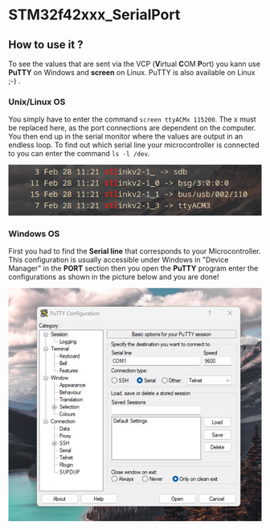# STM32f42xxx_SerialPort

## How to use it ?

To see the values that are sent via the VCP (**V**irtual **C**OM **P**ort)
you kann use **PuTTY** on Windows and **screen** on Linux.
PuTTY is also available on Linux ;-) .
### Unix/Linux OS
You simply have to enter the command ``` screen ttyACMx 115200 ```.
The x must be replaced here, as the port connections are dependent on the computer.
You then end up in the serial monitor where the values are output in an endless loop.
To find out which serial line your microcontroller is connected to you can enter the command ``` ls -l /dev ```.

 ![linux serial port sample](./media/serialPortLinux.png)

### Windows OS
First you had to find the __Serial line__ that corresponds to your Microcontroller. This configuration is usually accessible under Windows in "Device Manager" in the __PORT__ section then you open the **PuTTY** program enter the configurations as shown in the picture below and you are done!

 ![Windows serial port sample](./media/serialPortWindows.jpg)


